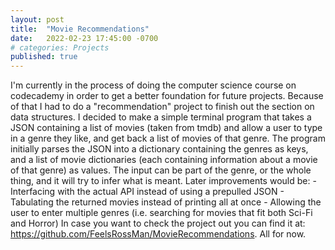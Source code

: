 ```yaml
---
layout: post
title:  "Movie Recommendations"
date:   2022-02-23 17:45:00 -0700
# categories: Projects
published: true
---
```

I'm currently in the process of doing the computer science course on codecademy in order to get a better foundation for future projects.
Because of that I had to do a "recommendation" project to finish out the section on data structures. I decided to make a simple terminal program that takes a JSON containing a list of movies (taken from tmdb) and allow a user to type in a genre they like, and get back a list of movies of that genre. The program initially parses the JSON into a dictionary containing the genres as keys, and a list of movie dictionaries (each containing information about a movie of that genre) as values. The input can be part of the genre, or the whole thing, and it will try to infer what is meant. 
Later improvements would be: 
    - Interfacing with the actual API instead of using a prepulled JSON
    - Tabulating the returned movies instead of printing all at once
    - Allowing the user to enter multiple genres (i.e. searching for movies that fit both Sci-Fi and Horror)
In case you want to check the project out you can find it at: https://github.com/FeelsRossMan/MovieRecommendations. All for now.